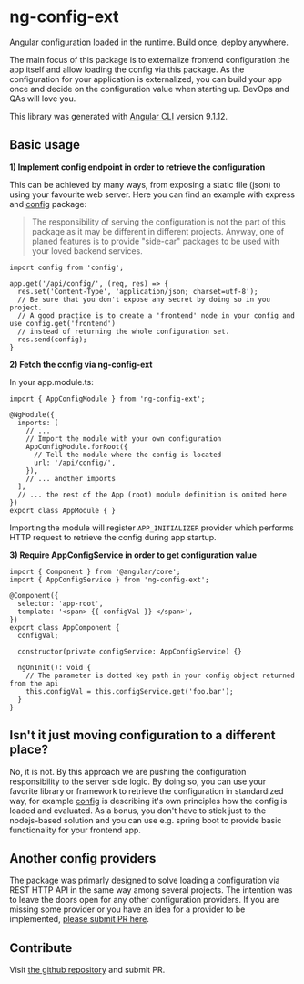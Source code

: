 # ng-config-ext

Angular configuration loaded in the runtime. Build once, deploy anywhere.

The main focus of this package is to externalize frontend configuration the app itself and allow loading the config via this package.
As the configuration for your application is externalized, you can build your app once and decide on the configuration value when starting up.
DevOps and QAs will love you.

This library was generated with [Angular CLI](https://github.com/angular/angular-cli) version 9.1.12.


## Basic usage

**1) Implement config endpoint in order to retrieve the configuration**

This can be achieved by many ways, from exposing a static file (json) to using your favourite web server.
Here you can find an example with express and [config](https://www.npmjs.com/package/config) package:

> The responsibility of serving the configuration is not the part of this package as it may be different in different projects.
Anyway, one of planed features is to provide "side-car" packages to be used with your loved backend services.

```nodejs
import config from 'config';

app.get('/api/config/', (req, res) => {
  res.set('Content-Type', 'application/json; charset=utf-8');
  // Be sure that you don't expose any secret by doing so in you project.
  // A good practice is to create a 'frontend' node in your config and use config.get('frontend')
  // instead of returning the whole configuration set.
  res.send(config);
}
```

**2) Fetch the config via ng-config-ext**

In your app.module.ts:

```angular
import { AppConfigModule } from 'ng-config-ext';

@NgModule({
  imports: [
    // ...
    // Import the module with your own configuration
    AppConfigModule.forRoot({
      // Tell the module where the config is located
      url: '/api/config/',
    }),
    // ... another imports
  ],
  // ... the rest of the App (root) module definition is omited here
})
export class AppModule { }
```

Importing the module will register `APP_INITIALIZER` provider which performs HTTP request to retrieve the config during app startup.

**3) Require AppConfigService in order to get configuration value**

```angular
import { Component } from '@angular/core';
import { AppConfigService } from 'ng-config-ext';

@Component({
  selector: 'app-root',
  template: '<span> {{ configVal }} </span>',
})
export class AppComponent {
  configVal;

  constructor(private configService: AppConfigService) {}

  ngOnInit(): void {
    // The parameter is dotted key path in your config object returned from the api
    this.configVal = this.configService.get('foo.bar');
  }
}
```

## Isn't it just moving configuration to a different place?

No, it is not. By this approach we are pushing the configuration responsibility to the server side logic.
By doing so, you can use your favorite library or framework to retrieve the configuration in standardized way,
for example [config](https://www.npmjs.com/package/config) is describing it's own principles how the config is loaded and evaluated.
As a bonus, you don't have to stick just to the nodejs-based solution and you can use e.g. spring boot
to provide basic functionality for your frontend app.


## Another config providers

The package was primarly designed to solve loading a configuration via REST HTTP API in the same way among several projects.
The intention was to leave the doors open for any other configuration providers.
If you are missing some provider or you have an idea for a provider to be implemented, [please submit PR here]((https://github.com/tvikit/ng-config)).


## Contribute

Visit [the github repository](https://github.com/tvikit/ng-config) and submit PR.
